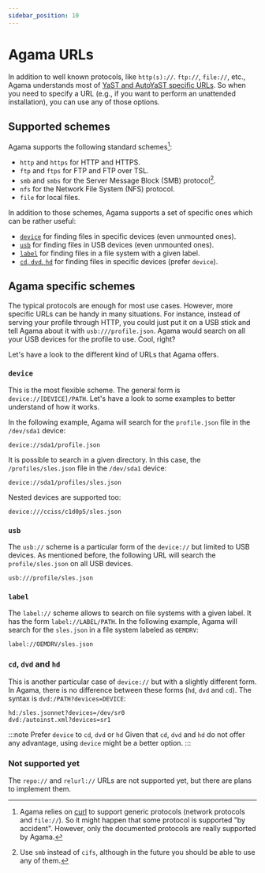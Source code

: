 ```yaml
---
sidebar_position: 10
---
```


# Agama URLs

In addition to well known protocols, like `http(s)://`. `ftp://`, `file://`, etc., Agama understands
most of [YaST and AutoYaST specific
URLs](https://doc.opensuse.org/projects/autoyast/#Commandline-ay). So when you need to specify a URL
(e.g., if you want to perform an unattended installation), you can use any of those options.

## Supported schemes

Agama supports the following standard schemes[^1]:

- `http` and `https` for HTTP and HTTPS.
- `ftp` and `ftps` for FTP and FTP over TSL.
- `smb` and `smbs` for the Server Message Block (SMB) protocol[^2].
- `nfs` for the Network File System (NFS) protocol.
- `file` for local files.

In addition to those schemes, Agama supports a set of specific ones which can be
rather useful:

- [`device`](#device) for finding files in specific devices (even unmounted
  ones).
- [`usb`](#usb) for finding files in USB devices (even unmounted ones).
- [`label`](#label) for finding files in a file system with a given label.
- [`cd`, `dvd`, `hd`](#cd-dvd-and-hd) for finding files in specific devices
  (prefer `device`).

## Agama specific schemes

The typical protocols are enough for most use cases. However, more specific URLs
can be handy in many situations. For instance, instead of serving your profile
through HTTP, you could just put it on a USB stick and tell Agama about it with
`usb:///profile.json`. Agama would search on all your USB devices for the
profile to use. Cool, right?

Let's have a look to the different kind of URLs that Agama offers.

### `device`

This is the most flexible scheme. The general form is `device://[DEVICE]/PATH`.
Let's have a look to some examples to better understand of how it works.

In the following example, Agama will search for the `profile.json` file in the
`/dev/sda1` device:

```text
device://sda1/profile.json
```

It is possible to search in a given directory. In this case, the
`/profiles/sles.json` file in the `/dev/sda1` device:

```text
device://sda1/profiles/sles.json
```

Nested devices are supported too:

```text
device:///cciss/c1d0p5/sles.json
```

### `usb`

The `usb://` scheme is a particular form of the `device://` but limited to USB
devices. As mentioned before, the following URL will search the
`profile/sles.json` on all USB devices.

```text
usb:///profile/sles.json
```

### `label`

The `label://` scheme allows to search on file systems with a given label. It
has the form `label://LABEL/PATH`. In the following example, Agama will search
for the `sles.json` in a file system labeled as `OEMDRV`:

```text
label://OEMDRV/sles.json
```

### `cd`, `dvd` and `hd`

This is another particular case of `device://` but with a slightly different form. In Agama, there
is no difference between these forms (`hd`, `dvd` and `cd`). The syntax is
`dvd:/PATH?devices=DEVICE`:

```text
hd:/sles.jsonnet?devices=/dev/sr0
dvd:/autoinst.xml?devices=sr1
```

:::note Prefer `device` to `cd`, `dvd` or `hd`
Given that `cd`, `dvd` and `hd` do not offer any advantage, using `device` might be a better option.
:::

### Not supported yet

The `repo://` and `relurl://` URLs are not supported yet, but there are plans to
implement them.

[^1]:
    Agama relies on [curl](https://curl.se/) to support generic protocols
    (network protocols and `file://`). So it might happen that some protocol is
    supported "by accident". However, only the documented protocols are really
    supported by Agama.

[^2]:
    Use `smb` instead of `cifs`, although in the future you should be able to
    use any of them.
